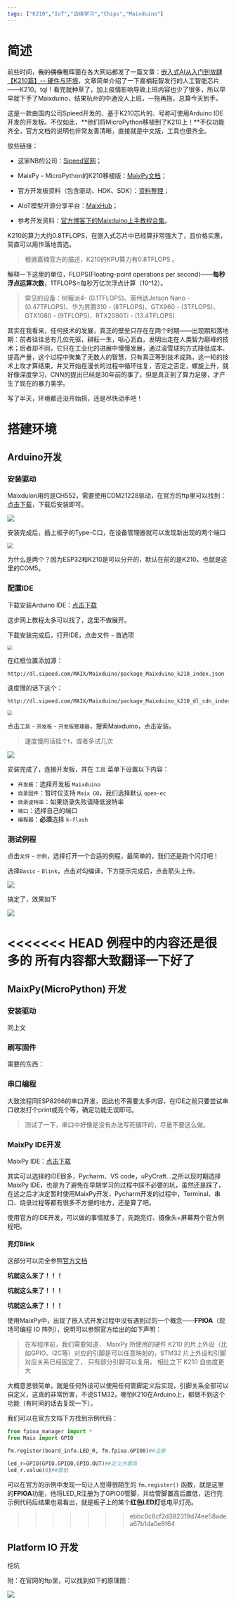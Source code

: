 ```yaml
---
tags: ["K210","IoT","边缘学习","Chips","Maixduino"]
---
```


# 简述

前些时间，~~我的偶像~~稚晖菌在各大网站都发了一篇文章：[嵌入式AI从入门到放肆【K210篇】-- 硬件与环境](http://www.pengzhihui.xyz/2019/09/13/k210-1/)，文章简单介绍了一下嘉楠耘智发行的人工智能芯片——K210。tql！看完就种草了，加上疫情影响导致上班内容也少了很多，所以早早就下手了Maixduino，结果杭州的中通没人上班，一拖再拖，总算今天到手。

这是一款由国内公司Spieed开发的、基于K210芯片的、号称可使用Arduino IDE开发的开发板。不仅如此，**他们将MicroPython移植到了K210上！**不仅功能齐全，官方文档的说明也非常友善清晰，直接就是中文版，工具也很齐全。

放些链接：

- 这家NB的公司：[Sipeed官网](https://www.sipeed.com/#/)；

- MaixPy - MicroPython的K210移植版：[MaixPy文档](https://maixpy.sipeed.com/zh/)；
- 官方开发板资料（包含驱动、HDK、SDK）：[资料整理](http://cn.dl.sipeed.com/)；
- AIoT模型开源分享平台：[MaixHub](https://www.maixhub.com/)；
- 参考开发资料：[官方博客下的Maixduino上手教程合集](http://blog.sipeed.com/p/724.html)。

K210的算力大约0.8TFLOPS，在嵌入式芯片中已经算非常强大了，且价格实惠，简直可以用作落地首选。

> 根据嘉楠官方的描述，K210的KPU算力有0.8TFLOPS 。

解释一下这里的单位，FLOPS(Floating-point operations per second)——**每秒浮点运算次数**，1TFLOPS=每秒万亿次浮点计算（10^12）。

> 常见的设备：树莓派4-  (0.1TFLOPS)、英伟达Jetson Nano - (0.47TFLOPS)、华为昇腾310 - (8TFLOPS)、GTX960 - (3TFLOPS)、GTX1080 - (9TFLOPS)、RTX2080Ti - (13.4TFLOPS)

其实在我看来，任何技术的发展，真正的壁垒只存在在两个时期——出现期和落地期：前者往往总有几位先驱，耕耘一生，呕心沥血，发明出走在人类智力巅峰的技术；后者却不同，它只在工业化的进展中慢慢发展，通过滚雪球的方式降低成本、提高产量，这个过程中聚集了无数人的智慧，只有真正等到技术成熟，这一轮的技术上攻才算结束，并又开始在漫长的过程中循环往复，否定之否定，螺旋上升，就好像深度学习，CNN的提出已经是30年前的事了，但是真正到了算力足够，才产生了现在的暴力美学。

写了半天，环境都还没开始搭，还是尽快动手吧！

# 搭建环境

## Arduino开发

### 安装驱动

Maixduion用的是CH552，需要使用CDM21228驱动，在官方的ftp里可以找到：[点击下载](http://dl.sipeed.com/MAIX/tools/ftdi_vcp_driver/CDM21228_Setup.zip)，下载后安装即可。

![](https://img-1253341704.cos.ap-shanghai.myqcloud.com/PIC20200227183320.png)

安装完成后，插上板子的Type-C口，在设备管理器就可以发现新出现的两个端口

<img src="https://img-1253341704.cos.ap-shanghai.myqcloud.com/PIC20200227184049.png" style="zoom: 80%;" />

为什么是两个？因为ESP32和K210是可以分开的，默认在前的是K210，也就是这里的COM5。

### 配置IDE

下载安装Arduino IDE：[点击下载](https://www.arduino.cn/)

这步网上教程太多可以找了，这里不做展开。

下载安装完成后，打开IDE，点击文件 - 首选项

<img src="https://img-1253341704.cos.ap-shanghai.myqcloud.com/PIC20200227190008.png" style="zoom: 67%;" />

在红框位置添加源：

```
http://dl.sipeed.com/MAIX/Maixduino/package_Maixduino_k210_index.json
```

速度慢的话下这个：

```
http://dl.sipeed.com/MAIX/Maixduino/package_Maixduino_k210_dl_cdn_index.json
```

<img src="https://img-1253341704.cos.ap-shanghai.myqcloud.com/PIC20200227190125.png" style="zoom:67%;" />

点击``工具`` - ``开发板`` - ``开发板管理器``，搜索Maixduino，点击安装。

> 速度慢的话挂个t，或者多试几次

![](https://img-1253341704.cos.ap-shanghai.myqcloud.com/PICbe277733b27dd8ee8ff4b4119fe1652.png)

安装完成了，连接开发板，并在 ``工具`` 菜单下设置以下内容：

- `开发板`：选择开发板 `Maixduino`
- `烧录固件`：暂时仅支持 ``Maix GO``，我们选择默认 `open-ec`
- `烧录波特率`：如果烧录失败请降低波特率
- `端口`：选择自己的端口
- `编程器`：**必须**选择 `k-flash`

### 测试例程

点击``文件`` - ``示例``，选择打开一个合适的例程，最简单的，我们还是跑个闪灯吧！

选择``Basic`` - ``Blink``，点击对勾编译，下方提示完成后，点击箭头上传。

![](https://img-1253341704.cos.ap-shanghai.myqcloud.com/PIC20200227204929.png)

搞定了，效果如下

![](https://img-1253341704.cos.ap-shanghai.myqcloud.com/PICTIM图片20200227205452.gif)

<<<<<<< HEAD
例程中的内容还是很多的 所有内容都大致翻译一下好了
=======
## MaixPy(MicroPython) 开发

### 安装驱动

同上文

### 刷写固件

需要的东西：

### 串口编程

大致流程同ESP8266的串口开发，因此也不需要太多内容，在IDE之前只要尝试串口收发打个print或亮个等，确定功能无误即可。

> 测试了一下，串口中好像是没有办法写死循环的，尽量不要这么做。

### MaixPy IDE开发

MaixPy IDE：[点击下载](http://dl.sipeed.com/MAIX/MaixPy/ide/)

其实可以选择的IDE很多，Pycharm、VS code，uPyCraft...之所以现时期选择MaixPy IDE，也是为了避免在早期学习的过程中踩不必要的坑，虽然还是踩了，在这之后才决定暂时使用MaixPy开发，Pycharm开发的过程中，Terminal、串口、烧录过程等都有很多不方便的地方，还是算了吧。

使用官方的IDE开发，可以做的事情就多了，先跑亮灯、摄像头+屏幕两个官方例程吧。

#### 亮灯Blink

这部分可以完全参照[官方文档](https://maixpy.sipeed.com/zh/get_started/led_blink.html)

**坑就这么来了！！！**

**坑就这么来了！！！**

**坑就这么来了！！！**

使用MaixPy中，出现了嵌入式开发过程中没有遇到过的一个概念——**FPIOA**（现场可编程 IO 阵列），说明可以参照官方给出的如下声明：

> 在写程序前，我们需要知道， MaixPy 所使用的硬件 K210 的片上外设（比如GPIO、I2C等）对应的引脚是可以任意映射的，STM32 片上外设和引脚对应关系已经固定了， 只有部分引脚可以复用， 相比之下 K210 自由度更大

大概意思很简单，就是任何外设可以使用任何管脚定义后实现，引脚关系全部可以自定义，这真的非常厉害，不说STM32，哪怕K210在Arduino上，都做不到这个功能（有时间的话去复现一下）。

我们可以在官方文档下方找到示例代码：

```python
from fpioa_manager import *
from Maix import GPIO

fm.register(board_info.LED_R, fm.fpioa.GPIO0)##注册

led_r=GPIO(GPIO.GPIO0,GPIO.OUT)##定义并置高
led_r.value(0)##置低
```

可以在官方的示例中发现一句让人觉得很陌生的 ``fm.register()`` 函数，就是这里的**FPIOA**功能，他将LED_R注册为了GPIO0管脚，并给管脚置高后置低，运行完示例代码后结果也易看出，就是板子上的某个**红色LED灯**低电平灯亮。
>>>>>>> ebbc0c6cf2d382319d74ee58adea67b1da0e8f64

## Platform IO 开发

挖坑



附：在官网的ftp里，可以找到如下的原理图：

![](https://img-1253341704.cos.ap-shanghai.myqcloud.com/PICmaixduino_pins.png)

